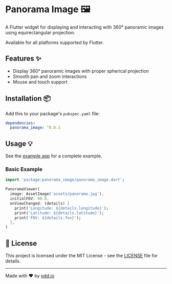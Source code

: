 # Panorama Image 🖼️

A Flutter widget for displaying and interacting with 360° panoramic images using equirectangular projection.

Available for all platforms supported by Flutter.

## Features ✨

- Display 360° panoramic images with proper spherical projection
- Smooth pan and zoom interactions
- Mouse and touch support

## Installation 📦

Add this to your package's `pubspec.yaml` file:

```yaml
dependencies:
  panorama_image: ^0.0.1
```

## Usage 💡

See the [example app](example/lib/main.dart) for a complete example.

### Basic Example

```dart
import 'package:panorama_image/panorama_image.dart';

PanoramaViewer(
  image: AssetImage('assets/panorama.jpg'),
  initialFOV: 90.0,
  onViewChanged: (details) {
    print('Longitude: ${details.longitude}');
    print('Latitude: ${details.latitude}');
    print('FOV: ${details.fov}');
  },
)
```

## 📄 License

This project is licensed under the MIT License - see the [LICENSE](/LICENSE) file for details.

---

Made with ❤️ by [odd.io](https://odd.io/)

